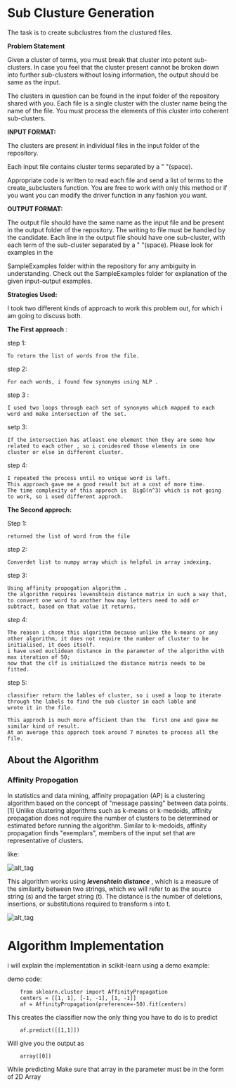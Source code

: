 # Sub Clusture Generation
The task is to create subclustres from the clustured files.


<B>Problem Statement</B>

Given a cluster of terms, you must break that cluster into potent sub-clusters. In case you feel that the cluster present cannot be broken down into further sub-clusters without losing information, the output should be same as the input.

The clusters in question can be found in the input folder of the repository shared with you. Each file is a single cluster with the cluster name being the name of the file. You must process the elements of this cluster into coherent sub-clusters.


<b>INPUT FORMAT:</b>

The clusters are present in individual files in the input folder of the repository.

Each input file contains cluster terms separated by a " "(space).

Appropriate code is written to read each file and send a list of terms to the create_subclusters function. You are free to work with only this method or if you want you can modify the driver function in any fashion you want.



<b>OUTPUT FORMAT:</b>


The output file should have the same name as the input file and be present in the output folder of the repository. The writing to file must be handled by the candidate. Each line in the output file should have one sub-cluster, with each term of the sub-cluster separated by a " "(space). Please look for examples in the


SampleExamples folder within the repository for any ambiguity in understanding. Check out the  SampleExamples folder for explanation of the given input-output examples.



<b> Strategies Used:</b>


I took two different kinds of approach to work this problem out, for which i am going to discuss both.

<b>The First approach</b> :

step 1:

	To return the list of words from the file.
step 2:

	For each words, i found few synonyms using NLP .
step 3 :

	I used two loops through each set of synonyms which mapped to each word and make intersection of the set.
setp 3:
	
	If the intersection has atleast one element then they are some how related to each other , so i conidesred those elements in one 		cluster or else in different cluster.
step 4:

	I repeated the process until no unique word is left.
	This approach gave me a good result but at a cost of more time.
	The time complexity of this approch is  BigO(n^3) which is not going to work, so i used different approch.

<b>The Second approch:</b>

Step 1:

	returned the list of word from the file
step 2:

	Converdet list to numpy array which is helpful in array indexing.
step 3:

	Using affinity propogation algorithm .
	the algorithm requires levenshtein distance matrix in such a way that, to convert one word to another how may letters need to add or 		subtract, based on that value it returns.
step 4:

	The reason i chose this algorithm because unlike the k-means or any other algorithm, it does not require the number of cluster to be 		initialised, it does itself.
	i have used euclidean distance in the parameter of the algorithm with max iteration of 50;
	now that the clf is initialized the distance matrix needs to be fitted.
step 5:

	classifier return the lables of cluster, so i used a loop to iterate through the labels to find the sub cluster in each lable and 		wrote it in the file.

	This approch is much more efficient than the  first one and gave me similar kind of result.
	At an average this approch took around 7 minutes to process all the file.


## About the Algorithm

### Affinity Propogation

In statistics and data mining, affinity propagation (AP) is a clustering algorithm based on the concept of "message passing" between data points.[1] Unlike clustering algorithms such as k-means or k-medoids, affinity propagation does not require the number of clusters to be determined or estimated before running the algorithm. Similar to k-medoids, affinity propagation finds "exemplars", members of the input set that are representative of clusters.

like:

![alt_tag](http://images.slideplayer.com/16/5053403/slides/slide_10.jpg)

This algorithm works using <b><i>levenshtein distance</i></b> , which is a  measure of the similarity between two strings, which we will refer to as the source string (s) and the target string (t). The distance is the number of deletions, insertions, or substitutions required to transform s into t.

![alt_tag](http://richardminerich.com/wp-content/uploads/2012/09/Levenshtein.png)


# Algorithm Implementation

i will explain the implementation in scikit-learn using a demo example:

demo code:

		from sklearn.cluster import AffinityPropagation
		centers = [[1, 1], [-1, -1], [1, -1]]
		af = AffinityPropagation(preference=-50).fit(centers)

This creates the classifier now the only thing you have to do is to predict

		af.predict([[1,1]])

Will give you the output as 

		array([0])

While predicting Make sure that array in the parameter must be in the form of 2D Array





